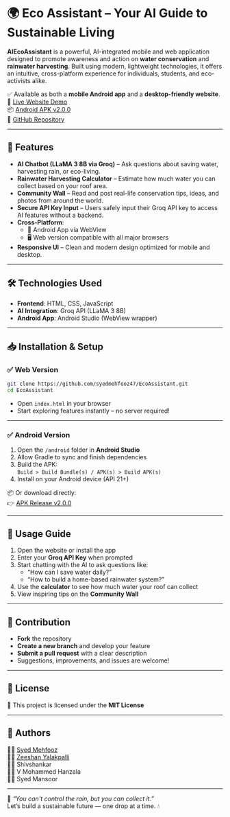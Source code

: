 # 🌍 Eco Assistant – Your AI Guide to Sustainable Living

**AIEcoAssistant** is a powerful, AI-integrated mobile and web application designed to promote awareness and action on **water conservation** and **rainwater harvesting**. Built using modern, lightweight technologies, it offers an intuitive, cross-platform experience for individuals, students, and eco-activists alike.

✅ Available as both a **mobile Android app** and a **desktop-friendly website**.  
🔗 [Live Website Demo](https://ecoassistantai.netlify.app/)  
📦 [Android APK v2.0.0](https://github.com/syedmehfooz47/EcoAssistant/releases/tag/v2.0.0)  
📁 [GitHub Repository](https://github.com/syedmehfooz47/EcoAssistant)

---

## 🚀 Features

- **AI Chatbot (LLaMA 3 8B via Groq)** – Ask questions about saving water, harvesting rain, or eco-living.  
- **Rainwater Harvesting Calculator** – Estimate how much water you can collect based on your roof area.  
- **Community Wall** – Read and post real-life conservation tips, ideas, and photos from around the world.  
- **Secure API Key Input** – Users safely input their Groq API key to access AI features without a backend.  
- **Cross-Platform**:  
  - 📱 Android App via WebView  
  - 🖥️ Web version compatible with all major browsers  
- **Responsive UI** – Clean and modern design optimized for mobile and desktop.

---

## 🛠️ Technologies Used

- **Frontend**: HTML, CSS, JavaScript  
- **AI Integration**: Groq API (LLaMA 3 8B)  
- **Android App**: Android Studio (WebView wrapper)

---

## 📥 Installation & Setup

### ✅ Web Version

```bash
git clone https://github.com/syedmehfooz47/EcoAssistant.git
cd EcoAssistant
```

- Open `index.html` in your browser  
- Start exploring features instantly – no server required!

---

### ✅ Android Version

1. Open the `/android` folder in **Android Studio**  
2. Allow Gradle to sync and finish dependencies  
3. Build the APK:  
   `Build > Build Bundle(s) / APK(s) > Build APK(s)`  
4. Install on your Android device (API 21+)

📦 Or download directly:  
👉 [APK Release v2.0.0](https://github.com/syedmehfooz47/EcoAssistant/releases/tag/v2.0.0)

---

## 🎯 Usage Guide

1. Open the website or install the app  
2. Enter your **Groq API Key** when prompted  
3. Start chatting with the AI to ask questions like:  
   - “How can I save water daily?”  
   - “How to build a home-based rainwater system?”  
4. Use the **calculator** to see how much water your roof can collect  
5. View inspiring tips on the **Community Wall**

---

## 🤝 Contribution

- **Fork** the repository  
- **Create a new branch** and develop your feature  
- **Submit a pull request** with a clear description  
- Suggestions, improvements, and issues are welcome!

---

## 📜 License

📄 This project is licensed under the **MIT License**

---

## 👥 Authors

👨‍💻 [Syed Mehfooz](https://github.com/syedmehfooz47)  
👨‍💻 [Zeeshan Yalakpalli](https://github.com/zeeshan8088)  
👨‍💻 Shivshankar  
👨‍💻 V Mohammed Hanzala  
👨‍💻 Syed Mansoor  

---

🌊 *“You can't control the rain, but you can collect it.”*  
Let’s build a sustainable future — one drop at a time. 💧
